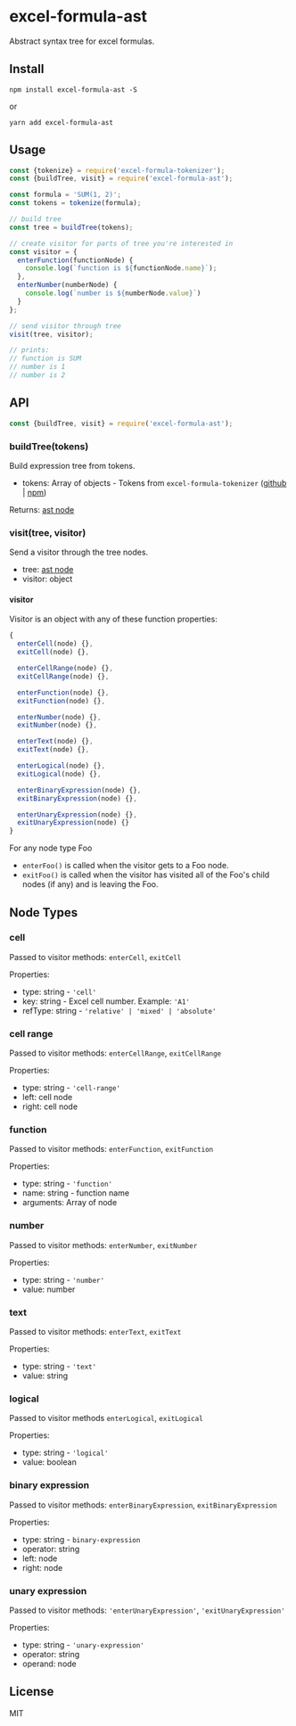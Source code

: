 # excel-formula-ast

Abstract syntax tree for excel formulas.

## Install

`npm install excel-formula-ast -S`

or

`yarn add excel-formula-ast`

## Usage

```js
const {tokenize} = require('excel-formula-tokenizer');
const {buildTree, visit} = require('excel-formula-ast');

const formula = 'SUM(1, 2)';
const tokens = tokenize(formula);

// build tree
const tree = buildTree(tokens);

// create visitor for parts of tree you're interested in
const visitor = {
  enterFunction(functionNode) {
    console.log(`function is ${functionNode.name}`);
  },
  enterNumber(numberNode) {
    console.log(`number is ${numberNode.value}`)
  }
};

// send visitor through tree
visit(tree, visitor);

// prints:
// function is SUM
// number is 1
// number is 2
```

## API

```js
const {buildTree, visit} = require('excel-formula-ast');
```

### buildTree(tokens)

Build expression tree from tokens.

- tokens: Array of objects - Tokens from `excel-formula-tokenizer` ([github](https://github.com/psalaets/excel-formula-tokenizer) | [npm](https://www.npmjs.com/package/excel-formula-tokenizer))

Returns: [ast node](https://github.com/psalaets/excel-formula-ast#node-types)

### visit(tree, visitor)

Send a visitor through the tree nodes.

- tree: [ast node](https://github.com/psalaets/excel-formula-ast#node-types)
- visitor: object

#### visitor

Visitor is an object with any of these function properties:

```js
{
  enterCell(node) {},
  exitCell(node) {},

  enterCellRange(node) {},
  exitCellRange(node) {},

  enterFunction(node) {},
  exitFunction(node) {},

  enterNumber(node) {},
  exitNumber(node) {},

  enterText(node) {},
  exitText(node) {},

  enterLogical(node) {},
  exitLogical(node) {},

  enterBinaryExpression(node) {},
  exitBinaryExpression(node) {},

  enterUnaryExpression(node) {},
  exitUnaryExpression(node) {}
}
```

For any node type Foo

- `enterFoo()` is called when the visitor gets to a Foo node.
- `exitFoo()` is called when the visitor has visited all of the Foo's child nodes (if any) and is leaving the Foo.

## Node Types

### cell

Passed to visitor methods: `enterCell`, `exitCell`

Properties:

- type: string - `'cell'`
- key: string - Excel cell number. Example: `'A1'`
- refType: string - `'relative' | 'mixed' | 'absolute'`

### cell range

Passed to visitor methods: `enterCellRange`, `exitCellRange`

Properties:

- type: string - `'cell-range'`
- left: cell node
- right: cell node

### function

Passed to visitor methods: `enterFunction`, `exitFunction`

Properties:

- type: string - `'function'`
- name: string - function name
- arguments: Array of node

### number

Passed to visitor methods: `enterNumber`, `exitNumber`

Properties:

- type: string - `'number'`
- value: number

### text

Passed to visitor methods: `enterText`, `exitText`

Properties:

- type: string - `'text'`
- value: string

### logical

Passed to visitor methods `enterLogical`, `exitLogical`

Properties:

- type: string - `'logical'`
- value: boolean

### binary expression

Passed to visitor methods: `enterBinaryExpression`, `exitBinaryExpression`

Properties:

- type: string - `binary-expression`
- operator: string
- left: node
- right: node

### unary expression

Passed to visitor methods: `'enterUnaryExpression'`, `'exitUnaryExpression'`

Properties:

- type: string - `'unary-expression'`
- operator: string
- operand: node

##  License

MIT
